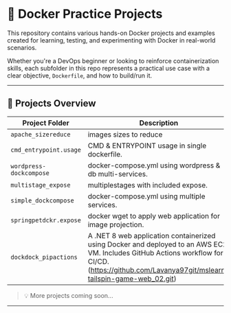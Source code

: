 # 🐳 Docker Practice Projects

This repository contains various hands-on Docker projects and examples created for learning, testing, and experimenting with Docker in real-world scenarios.

Whether you're a DevOps beginner or looking to reinforce containerization skills, each subfolder in this repo represents a practical use case with a clear objective, `Dockerfile`, and how to build/run it.

---

## 📁 Projects Overview

| Project Folder                  | Description |
|--------------------------------|-------------|
| `apache_sizereduce`    | images sizes to reduce |
| `cmd_entrypoint.usage`         | CMD & ENTRYPOINT usage in single dockerfile. |
| `wordpress-dockcompose`          | docker-compose.yml using wordpress & db multi-services. |
| `multistage_expose`     | multiplestages with included expose. |
| `simple_dockcompose`     | docker-compose.yml using multiple services. |
| `springpetdckr.expose`     | docker wget to apply web application for image projection. |
| `dockdock_pipactions`     | A .NET 8 web application containerized using Docker and deployed to an AWS EC2 VM. Includes GitHub Actions workflow for CI/CD.(https://github.com/Lavanya97git/mslearn-tailspin-game-web_02.git)|

> 💡 More projects coming soon...

---
